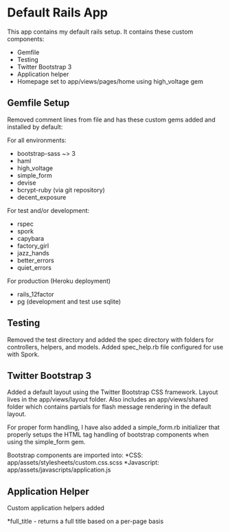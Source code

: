 Default Rails App
=================

This app contains my default rails setup.  It contains these custom components:

* Gemfile
* Testing
* Twitter Bootstrap 3
* Application helper
* Homepage set to app/views/pages/home using high_voltage gem

Gemfile Setup
-------------
Removed comment lines from file and has these custom gems added and installed by default:

For all environments:
* bootstrap-sass ~> 3
* haml
* high_voltage
* simple_form
* devise
* bcrypt-ruby (via git repository)
* decent_exposure

For test and/or development:
* rspec
* spork
* capybara
* factory_girl
* jazz_hands
* better_errors
* quiet_errors

For production (Heroku deployment)
* rails_12factor
* pg (development and test use sqlite)

Testing
-------
Removed the test directory and added the spec directory with folders for controllers, helpers, and models.  Added spec_help.rb file configured for use with Spork.

Twitter Bootstrap 3
-------------------
Added a default layout using the Twitter Bootstrap CSS framework.  Layout lives in the app/views/layout folder.  Also includes an app/views/shared folder which contains partials for flash message rendering in the default layout.

For proper form handling, I have also added a simple_form.rb initializer that properly setups the HTML tag handling of bootstrap components when using the simple_form gem.

Bootstrap components are imported into:
*CSS: app/assets/stylesheets/custom.css.scss
*Javascript: app/assets/javascripts/application.js

Application Helper
------------------
Custom application helpers added

*full_title - returns a full title based on a per-page basis
